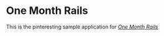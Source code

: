# One Month Rails

This is the pinteresting sample application for
[*One Month Rails*](http://www.onemonthrails.com)
